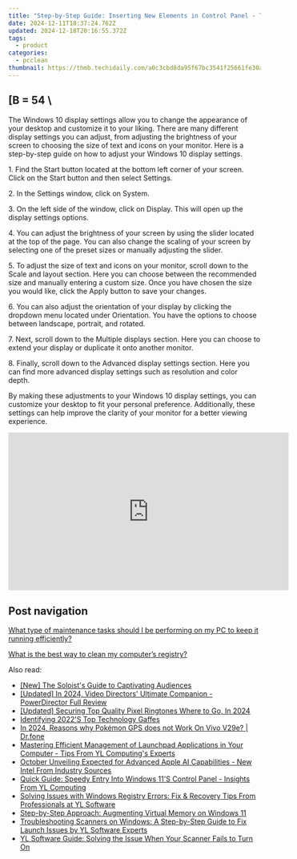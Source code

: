 ```yaml
---
title: "Step-by-Step Guide: Inserting New Elements in Control Panel - Tips From YL Computing"
date: 2024-12-11T18:37:24.762Z
updated: 2024-12-18T20:16:55.372Z
tags:
  - product
categories:
  - pcclean
thumbnail: https://thmb.techidaily.com/a0c3cbd8da95f67bc3541f25661fe30a0c6972d4ccaf476511883f0c541f437a.jpg
---
```


## \[B = 54 \

The Windows 10 display settings allow you to change the appearance of your desktop and customize it to your liking. There are many different display settings you can adjust, from adjusting the brightness of your screen to choosing the size of text and icons on your monitor. Here is a step-by-step guide on how to adjust your Windows 10 display settings. 

1\. Find the Start button located at the bottom left corner of your screen. Click on the Start button and then select Settings.

2\. In the Settings window, click on System.

3\. On the left side of the window, click on Display. This will open up the display settings options. 

4\. You can adjust the brightness of your screen by using the slider located at the top of the page. You can also change the scaling of your screen by selecting one of the preset sizes or manually adjusting the slider.

5\. To adjust the size of text and icons on your monitor, scroll down to the Scale and layout section. Here you can choose between the recommended size and manually entering a custom size. Once you have chosen the size you would like, click the Apply button to save your changes.

6\. You can also adjust the orientation of your display by clicking the dropdown menu located under Orientation. You have the options to choose between landscape, portrait, and rotated.

7\. Next, scroll down to the Multiple displays section. Here you can choose to extend your display or duplicate it onto another monitor.

8\. Finally, scroll down to the Advanced display settings section. Here you can find more advanced display settings such as resolution and color depth. 

By making these adjustments to your Windows 10 display settings, you can customize your desktop to fit your personal preference. Additionally, these settings can help improve the clarity of your monitor for a better viewing experience.

<!-- affiliate ads begin -->
<iframe width="560" height="315" src="https://www.youtube.com/embed/l-SCWTWpegY?si=oxTsHQkIu1v4-I6b" title="YouTube video player" frameborder="0" allow="accelerometer; autoplay; clipboard-write; encrypted-media; gyroscope; picture-in-picture; web-share" referrerpolicy="strict-origin-when-cross-origin" allowfullscreen></iframe>
<!-- affiliate ads end -->

## Post navigation

[What type of maintenance tasks should I be performing on my PC to keep it running efficiently?](https://tools.techidaily.com/pcclean/products/)

[What is the best way to clean my computer’s registry?](https://tools.techidaily.com/pcclean/products/)

<ins class="adsbygoogle"
     style="display:block"
     data-ad-format="autorelaxed"
     data-ad-client="ca-pub-7571918770474297"
     data-ad-slot="1223367746"></ins>

<ins class="adsbygoogle"
     style="display:block"
     data-ad-client="ca-pub-7571918770474297"
     data-ad-slot="8358498916"
     data-ad-format="auto"
     data-full-width-responsive="true"></ins>

<span class="atpl-alsoreadstyle">Also read:</span>
<div><ul>
<li><a href="https://some-tips.techidaily.com/new-the-soloists-guide-to-captivating-audiences/"><u>[New] The Soloist's Guide to Captivating Audiences</u></a></li>
<li><a href="https://fox-http.techidaily.com/updated-in-2024-video-directors-ultimate-companion-powerdirector-full-review/"><u>[Updated] In 2024, Video Directors' Ultimate Companion - PowerDirector Full Review</u></a></li>
<li><a href="https://fox-access.techidaily.com/updated-securing-top-quality-pixel-ringtones-where-to-go-in-2024/"><u>[Updated] Securing Top Quality Pixel Ringtones Where to Go, In 2024</u></a></li>
<li><a href="https://facebook.techidaily.com/identifying-2022s-top-technology-gaffes/"><u>Identifying 2022'S Top Technology Gaffes</u></a></li>
<li><a href="https://change-location.techidaily.com/in-2024-reasons-why-pokemon-gps-does-not-work-on-vivo-v29e-drfone-by-drfone-virtual-android/"><u>In 2024, Reasons why Pokémon GPS does not Work On Vivo V29e? | Dr.fone</u></a></li>
<li><a href="https://discover-able.techidaily.com/mastering-efficient-management-of-launchpad-applications-in-your-computer-tips-from-yl-computings-experts/"><u>Mastering Efficient Management of Launchpad Applications in Your Computer - Tips From YL Computing's Experts</u></a></li>
<li><a href="https://tech-hub.techidaily.com/october-unveiling-expected-for-advanced-apple-ai-capabilities-new-intel-from-industry-sources/"><u>October Unveiling Expected for Advanced Apple AI Capabilities - New Intel From Industry Sources</u></a></li>
<li><a href="https://discover-able.techidaily.com/quick-guide-speedy-entry-into-windows-11s-control-panel-insights-from-yl-computing/"><u>Quick Guide: Speedy Entry Into Windows 11'S Control Panel - Insights From YL Computing</u></a></li>
<li><a href="https://discover-able.techidaily.com/solving-issues-with-windows-registry-errors-fix-and-recovery-tips-from-professionals-at-yl-software/"><u>Solving Issues with Windows Registry Errors: Fix & Recovery Tips From Professionals at YL Software</u></a></li>
<li><a href="https://win11.techidaily.com/step-by-step-approach-augmenting-virtual-memory-on-windows-11/"><u>Step-by-Step Approach: Augmenting Virtual Memory on Windows 11</u></a></li>
<li><a href="https://discover-able.techidaily.com/troubleshooting-scanners-on-windows-a-step-by-step-guide-to-fix-launch-issues-by-yl-software-experts/"><u>Troubleshooting Scanners on Windows: A Step-by-Step Guide to Fix Launch Issues by YL Software Experts</u></a></li>
<li><a href="https://discover-able.techidaily.com/yl-software-guide-solving-the-issue-when-your-scanner-fails-to-turn-on/"><u>YL Software Guide: Solving the Issue When Your Scanner Fails to Turn On</u></a></li>
</ul></div>

